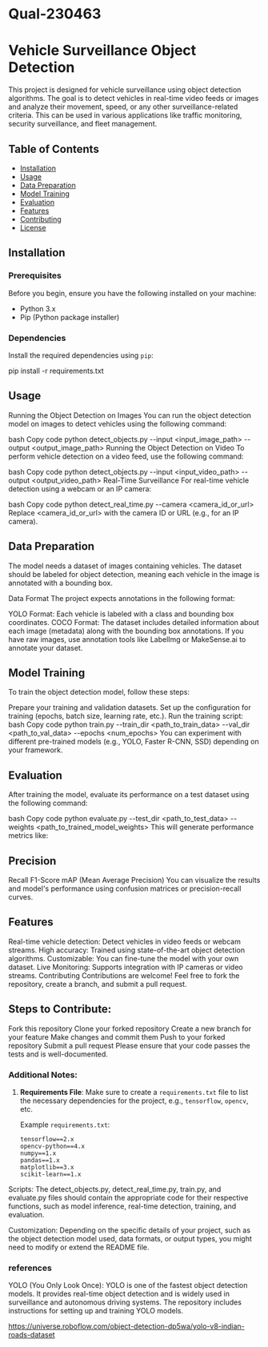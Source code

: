 # Qual-230463
# Vehicle Surveillance Object Detection

This project is designed for vehicle surveillance using object detection algorithms. The goal is to detect vehicles in real-time video feeds or images and analyze their movement, speed, or any other surveillance-related criteria. This can be used in various applications like traffic monitoring, security surveillance, and fleet management.

## Table of Contents

- [Installation](#installation)
- [Usage](#usage)
- [Data Preparation](#data-preparation)
- [Model Training](#model-training)
- [Evaluation](#evaluation)
- [Features](#features)
- [Contributing](#contributing)
- [License](#license)

## Installation

### Prerequisites

Before you begin, ensure you have the following installed on your machine:

- Python 3.x
- Pip (Python package installer)

### Dependencies

Install the required dependencies using `pip`:


pip install -r requirements.txt



## Usage
Running the Object Detection on Images
You can run the object detection model on images to detect vehicles using the following command:

bash
Copy code
python detect_objects.py --input <input_image_path> --output <output_image_path>
Running the Object Detection on Video
To perform vehicle detection on a video feed, use the following command:

bash
Copy code
python detect_objects.py --input <input_video_path> --output <output_video_path>
Real-Time Surveillance
For real-time vehicle detection using a webcam or an IP camera:

bash
Copy code
python detect_real_time.py --camera <camera_id_or_url>
Replace <camera_id_or_url> with the camera ID or URL (e.g., for an IP camera).

## Data Preparation
The model needs a dataset of images containing vehicles. The dataset should be labeled for object detection, meaning each vehicle in the image is annotated with a bounding box.

Data Format
The project expects annotations in the following format:

YOLO Format: Each vehicle is labeled with a class and bounding box coordinates.
COCO Format: The dataset includes detailed information about each image (metadata) along with the bounding box annotations.
If you have raw images, use annotation tools like LabelImg or MakeSense.ai to annotate your dataset.

## Model Training
To train the object detection model, follow these steps:

Prepare your training and validation datasets.
Set up the configuration for training (epochs, batch size, learning rate, etc.).
Run the training script:
bash
Copy code
python train.py --train_dir <path_to_train_data> --val_dir <path_to_val_data> --epochs <num_epochs>
You can experiment with different pre-trained models (e.g., YOLO, Faster R-CNN, SSD) depending on your framework.

## Evaluation
After training the model, evaluate its performance on a test dataset using the following command:

bash
Copy code
python evaluate.py --test_dir <path_to_test_data> --weights <path_to_trained_model_weights>
This will generate performance metrics like:

## Precision
Recall
F1-Score
mAP (Mean Average Precision)
You can visualize the results and model's performance using confusion matrices or precision-recall curves.

## Features
Real-time vehicle detection: Detect vehicles in video feeds or webcam streams.
High accuracy: Trained using state-of-the-art object detection algorithms.
Customizable: You can fine-tune the model with your own dataset.
Live Monitoring: Supports integration with IP cameras or video streams.
Contributing
Contributions are welcome! Feel free to fork the repository, create a branch, and submit a pull request.

## Steps to Contribute:
Fork this repository
Clone your forked repository
Create a new branch for your feature
Make changes and commit them
Push to your forked repository
Submit a pull request
Please ensure that your code passes the tests and is well-documented.




### Additional Notes:

1. **Requirements File**: Make sure to create a `requirements.txt` file to list the necessary dependencies for the project, e.g., `tensorflow`, `opencv`, etc.
   
   Example `requirements.txt`:
   ```plaintext
   tensorflow==2.x
   opencv-python==4.x
   numpy==1.x
   pandas==1.x
   matplotlib==3.x
   scikit-learn==1.x
Scripts: The detect_objects.py, detect_real_time.py, train.py, and evaluate.py files should contain the appropriate code for their respective functions, such as model inference, real-time detection, training, and evaluation.

Customization: Depending on the specific details of your project, such as the object detection model used, data formats, or output types, you might need to modify or extend the README file.

### references

YOLO (You Only Look Once): YOLO is one of the fastest object detection models. It provides real-time object detection and is widely used in surveillance and autonomous driving systems. The repository includes instructions for setting up and training YOLO models.

https://universe.roboflow.com/object-detection-dp5wa/yolo-v8-indian-roads-dataset
